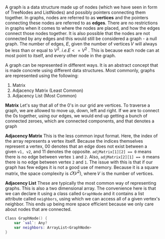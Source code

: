 A graph is a data structure made up of nodes (which we have seen in form of TreeNodes and ListNodes) and possibly pointers connecting them together. In graphs, nodes are referred to as **vertices** and the pointers connecting these nodes are referred to as **edges**. There are no restrictions in graphs when it comes to where the nodes are placed, and how the edges connect those nodes together. It is also possible that the nodes are not connected by any edges and this would still be considered a graph - a null graph.
The number of edges, 𝐸, given the number of vertices 𝑉 will always be less than or equal to $V^2.$
$i.e. E <= V^2$ . This is because each node can at most point to itself, and every other node in the graph.

A graph can be represented in different ways. It is an abstract concept that is made concrete using different data structures. Most commonly, graphs are represented using the following:
1. Matrix
2. Adjacency Matrix (Least Common)
3. Adjacency List (Most Common)

**Matrix**
Let's say that all of the 0's in our grid are vertices. To traverse a graph, we are allowed to move up, down, left and right. If we are to connect the 0s together, using our edges, we would end up getting a bunch of connected zeroes, which are connected components, and that denotes a graph

**Adjacency Matrix**
This is the less common input format. Here, the index of the array represents a vertex itself. Because the indices themselves represent a vertex, 00 denotes that an edge does not exist between a given `v1, v2`, and 11 denotes the opposite. `adjMatrix[1][2] == 0` means there is no edge between vertex `1` and `2`. Also, `adjMatrix[2][1] == 0` means there is no edge between vertex `2` and `1`.
The issue with this is that if our graph has few edges it is not a good use of memory. Because it is a square matrix, the space complexity is $𝑂(𝑉^2)$, where 𝑉 is the number of vertices.

**Adjacency List**
These are typically the most common way of representing graphs. This is also a two dimensional array. The convenience here is that we can declare it using a class called `GraphNode` and it contains a list attribute called `neighbors`, using which we can access all of a given vertex's neighbor. This ends up being more space efficient because we only care about nodes that are connected.

```kotlin
Class GraphNode() {
	var `val`: Any?
	var neighbors: ArrayList<GraphNode>
}
```
